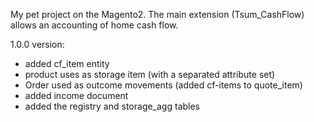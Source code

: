 My pet project on the Magento2. 
The main extension (Tsum_CashFlow) allows an accounting of home cash flow. 

1.0.0 version:
- added cf_item entity
- product uses as storage item (with a separated attribute set)
- Order used as outcome movements (added cf-items to quote_item)
- added income document
- added the registry and storage_agg tables